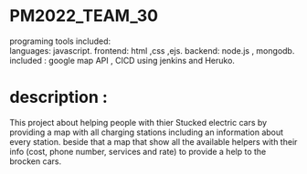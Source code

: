 # PM2022_TEAM_30
programing tools included: 
</br>languages: javascript.
frontend: html ,css ,ejs.
backend: node.js , mongodb.
included : google map API , CICD using jenkins and Heruko.

# description :
This project about helping people with thier Stucked electric cars by providing a map with all charging stations including an information about every station.
beside that a map that show all the available helpers with their info (cost, phone number, services and rate) to provide a help to the brocken cars.
